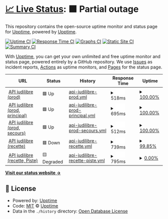 # [📈 Live Status](https://uptime.judilibre.io): <!--live status--> **🟧 Partial outage**

This repository contains the open-source uptime monitor and status page for [Upptime](https://upptime.js.org), powered by [Upptime](https://github.com/upptime/upptime).

[![Uptime CI](https://github.com/upptime/upptime/workflows/Uptime%20CI/badge.svg)](https://github.com/upptime/upptime/actions?query=workflow%3A%22Uptime+CI%22)
[![Response Time CI](https://github.com/upptime/upptime/workflows/Response%20Time%20CI/badge.svg)](https://github.com/upptime/upptime/actions?query=workflow%3A%22Response+Time+CI%22)
[![Graphs CI](https://github.com/upptime/upptime/workflows/Graphs%20CI/badge.svg)](https://github.com/upptime/upptime/actions?query=workflow%3A%22Graphs+CI%22)
[![Static Site CI](https://github.com/upptime/upptime/workflows/Static%20Site%20CI/badge.svg)](https://github.com/upptime/upptime/actions?query=workflow%3A%22Static+Site+CI%22)
[![Summary CI](https://github.com/upptime/upptime/workflows/Summary%20CI/badge.svg)](https://github.com/upptime/upptime/actions?query=workflow%3A%22Summary+CI%22)

With [Upptime](https://upptime.js.org), you can get your own unlimited and free uptime monitor and status page, powered entirely by a GitHub repository. We use [Issues](https://github.com/upptime/upptime/issues) as incident reports, [Actions](https://github.com/upptime/upptime/actions) as uptime monitors, and [Pages](https://uptime.judilibre.io) for the status page.

<!--start: status pages-->
<!-- This summary is generated by Upptime (https://github.com/upptime/upptime) -->
<!-- Do not edit this manually, your changes will be overwritten -->
<!-- prettier-ignore -->
| URL | Status | History | Response Time | Uptime |
| --- | ------ | ------- | ------------- | ------ |
| <img alt="" src="https://favicons.githubusercontent.com/search.judilibre.io" height="13"> [API judilibre (prod)](https://search.judilibre.io/healthcheck) | 🟩 Up | [api-judilibre-prod.yml](https://github.com/Cour-de-cassation/judilibre-uptime/commits/HEAD/history/api-judilibre-prod.yml) | <details><summary><img alt="Response time graph" src="./graphs/api-judilibre-prod/response-time-week.png" height="20"> 518ms</summary><br><a href="https://uptime.judilibre.io/history/api-judilibre-prod"><img alt="Response time 518" src="https://img.shields.io/endpoint?url=https%3A%2F%2Fraw.githubusercontent.com%2FCour-de-cassation%2Fjudilibre-uptime%2FHEAD%2Fapi%2Fapi-judilibre-prod%2Fresponse-time.json"></a><br><a href="https://uptime.judilibre.io/history/api-judilibre-prod"><img alt="24-hour response time 518" src="https://img.shields.io/endpoint?url=https%3A%2F%2Fraw.githubusercontent.com%2FCour-de-cassation%2Fjudilibre-uptime%2FHEAD%2Fapi%2Fapi-judilibre-prod%2Fresponse-time-day.json"></a><br><a href="https://uptime.judilibre.io/history/api-judilibre-prod"><img alt="7-day response time 518" src="https://img.shields.io/endpoint?url=https%3A%2F%2Fraw.githubusercontent.com%2FCour-de-cassation%2Fjudilibre-uptime%2FHEAD%2Fapi%2Fapi-judilibre-prod%2Fresponse-time-week.json"></a><br><a href="https://uptime.judilibre.io/history/api-judilibre-prod"><img alt="30-day response time 518" src="https://img.shields.io/endpoint?url=https%3A%2F%2Fraw.githubusercontent.com%2FCour-de-cassation%2Fjudilibre-uptime%2FHEAD%2Fapi%2Fapi-judilibre-prod%2Fresponse-time-month.json"></a><br><a href="https://uptime.judilibre.io/history/api-judilibre-prod"><img alt="1-year response time 518" src="https://img.shields.io/endpoint?url=https%3A%2F%2Fraw.githubusercontent.com%2FCour-de-cassation%2Fjudilibre-uptime%2FHEAD%2Fapi%2Fapi-judilibre-prod%2Fresponse-time-year.json"></a></details> | <details><summary><a href="https://uptime.judilibre.io/history/api-judilibre-prod">100.00%</a></summary><a href="https://uptime.judilibre.io/history/api-judilibre-prod"><img alt="All-time uptime 100.00%" src="https://img.shields.io/endpoint?url=https%3A%2F%2Fraw.githubusercontent.com%2FCour-de-cassation%2Fjudilibre-uptime%2FHEAD%2Fapi%2Fapi-judilibre-prod%2Fuptime.json"></a><br><a href="https://uptime.judilibre.io/history/api-judilibre-prod"><img alt="24-hour uptime 100.00%" src="https://img.shields.io/endpoint?url=https%3A%2F%2Fraw.githubusercontent.com%2FCour-de-cassation%2Fjudilibre-uptime%2FHEAD%2Fapi%2Fapi-judilibre-prod%2Fuptime-day.json"></a><br><a href="https://uptime.judilibre.io/history/api-judilibre-prod"><img alt="7-day uptime 100.00%" src="https://img.shields.io/endpoint?url=https%3A%2F%2Fraw.githubusercontent.com%2FCour-de-cassation%2Fjudilibre-uptime%2FHEAD%2Fapi%2Fapi-judilibre-prod%2Fuptime-week.json"></a><br><a href="https://uptime.judilibre.io/history/api-judilibre-prod"><img alt="30-day uptime 100.00%" src="https://img.shields.io/endpoint?url=https%3A%2F%2Fraw.githubusercontent.com%2FCour-de-cassation%2Fjudilibre-uptime%2FHEAD%2Fapi%2Fapi-judilibre-prod%2Fuptime-month.json"></a><br><a href="https://uptime.judilibre.io/history/api-judilibre-prod"><img alt="1-year uptime 100.00%" src="https://img.shields.io/endpoint?url=https%3A%2F%2Fraw.githubusercontent.com%2FCour-de-cassation%2Fjudilibre-uptime%2FHEAD%2Fapi%2Fapi-judilibre-prod%2Fuptime-year.json"></a></details>
| <img alt="" src="https://favicons.githubusercontent.com/search.prod-par2.judilibre.io" height="13"> [API judilibre (prod, principal)](https://search.prod-par2.judilibre.io/healthcheck) | 🟩 Up | [api-judilibre-prod-principal.yml](https://github.com/Cour-de-cassation/judilibre-uptime/commits/HEAD/history/api-judilibre-prod-principal.yml) | <details><summary><img alt="Response time graph" src="./graphs/api-judilibre-prod-principal/response-time-week.png" height="20"> 695ms</summary><br><a href="https://uptime.judilibre.io/history/api-judilibre-prod-principal"><img alt="Response time 695" src="https://img.shields.io/endpoint?url=https%3A%2F%2Fraw.githubusercontent.com%2FCour-de-cassation%2Fjudilibre-uptime%2FHEAD%2Fapi%2Fapi-judilibre-prod-principal%2Fresponse-time.json"></a><br><a href="https://uptime.judilibre.io/history/api-judilibre-prod-principal"><img alt="24-hour response time 695" src="https://img.shields.io/endpoint?url=https%3A%2F%2Fraw.githubusercontent.com%2FCour-de-cassation%2Fjudilibre-uptime%2FHEAD%2Fapi%2Fapi-judilibre-prod-principal%2Fresponse-time-day.json"></a><br><a href="https://uptime.judilibre.io/history/api-judilibre-prod-principal"><img alt="7-day response time 695" src="https://img.shields.io/endpoint?url=https%3A%2F%2Fraw.githubusercontent.com%2FCour-de-cassation%2Fjudilibre-uptime%2FHEAD%2Fapi%2Fapi-judilibre-prod-principal%2Fresponse-time-week.json"></a><br><a href="https://uptime.judilibre.io/history/api-judilibre-prod-principal"><img alt="30-day response time 695" src="https://img.shields.io/endpoint?url=https%3A%2F%2Fraw.githubusercontent.com%2FCour-de-cassation%2Fjudilibre-uptime%2FHEAD%2Fapi%2Fapi-judilibre-prod-principal%2Fresponse-time-month.json"></a><br><a href="https://uptime.judilibre.io/history/api-judilibre-prod-principal"><img alt="1-year response time 695" src="https://img.shields.io/endpoint?url=https%3A%2F%2Fraw.githubusercontent.com%2FCour-de-cassation%2Fjudilibre-uptime%2FHEAD%2Fapi%2Fapi-judilibre-prod-principal%2Fresponse-time-year.json"></a></details> | <details><summary><a href="https://uptime.judilibre.io/history/api-judilibre-prod-principal">100.00%</a></summary><a href="https://uptime.judilibre.io/history/api-judilibre-prod-principal"><img alt="All-time uptime 100.00%" src="https://img.shields.io/endpoint?url=https%3A%2F%2Fraw.githubusercontent.com%2FCour-de-cassation%2Fjudilibre-uptime%2FHEAD%2Fapi%2Fapi-judilibre-prod-principal%2Fuptime.json"></a><br><a href="https://uptime.judilibre.io/history/api-judilibre-prod-principal"><img alt="24-hour uptime 100.00%" src="https://img.shields.io/endpoint?url=https%3A%2F%2Fraw.githubusercontent.com%2FCour-de-cassation%2Fjudilibre-uptime%2FHEAD%2Fapi%2Fapi-judilibre-prod-principal%2Fuptime-day.json"></a><br><a href="https://uptime.judilibre.io/history/api-judilibre-prod-principal"><img alt="7-day uptime 100.00%" src="https://img.shields.io/endpoint?url=https%3A%2F%2Fraw.githubusercontent.com%2FCour-de-cassation%2Fjudilibre-uptime%2FHEAD%2Fapi%2Fapi-judilibre-prod-principal%2Fuptime-week.json"></a><br><a href="https://uptime.judilibre.io/history/api-judilibre-prod-principal"><img alt="30-day uptime 100.00%" src="https://img.shields.io/endpoint?url=https%3A%2F%2Fraw.githubusercontent.com%2FCour-de-cassation%2Fjudilibre-uptime%2FHEAD%2Fapi%2Fapi-judilibre-prod-principal%2Fuptime-month.json"></a><br><a href="https://uptime.judilibre.io/history/api-judilibre-prod-principal"><img alt="1-year uptime 100.00%" src="https://img.shields.io/endpoint?url=https%3A%2F%2Fraw.githubusercontent.com%2FCour-de-cassation%2Fjudilibre-uptime%2FHEAD%2Fapi%2Fapi-judilibre-prod-principal%2Fuptime-year.json"></a></details>
| <img alt="" src="https://favicons.githubusercontent.com/search.prod-par1.judilibre.io" height="13"> [API judilibre (prod, secours)](https://search.prod-par1.judilibre.io/healthcheck) | 🟩 Up | [api-judilibre-prod-secours.yml](https://github.com/Cour-de-cassation/judilibre-uptime/commits/HEAD/history/api-judilibre-prod-secours.yml) | <details><summary><img alt="Response time graph" src="./graphs/api-judilibre-prod-secours/response-time-week.png" height="20"> 512ms</summary><br><a href="https://uptime.judilibre.io/history/api-judilibre-prod-secours"><img alt="Response time 512" src="https://img.shields.io/endpoint?url=https%3A%2F%2Fraw.githubusercontent.com%2FCour-de-cassation%2Fjudilibre-uptime%2FHEAD%2Fapi%2Fapi-judilibre-prod-secours%2Fresponse-time.json"></a><br><a href="https://uptime.judilibre.io/history/api-judilibre-prod-secours"><img alt="24-hour response time 512" src="https://img.shields.io/endpoint?url=https%3A%2F%2Fraw.githubusercontent.com%2FCour-de-cassation%2Fjudilibre-uptime%2FHEAD%2Fapi%2Fapi-judilibre-prod-secours%2Fresponse-time-day.json"></a><br><a href="https://uptime.judilibre.io/history/api-judilibre-prod-secours"><img alt="7-day response time 512" src="https://img.shields.io/endpoint?url=https%3A%2F%2Fraw.githubusercontent.com%2FCour-de-cassation%2Fjudilibre-uptime%2FHEAD%2Fapi%2Fapi-judilibre-prod-secours%2Fresponse-time-week.json"></a><br><a href="https://uptime.judilibre.io/history/api-judilibre-prod-secours"><img alt="30-day response time 512" src="https://img.shields.io/endpoint?url=https%3A%2F%2Fraw.githubusercontent.com%2FCour-de-cassation%2Fjudilibre-uptime%2FHEAD%2Fapi%2Fapi-judilibre-prod-secours%2Fresponse-time-month.json"></a><br><a href="https://uptime.judilibre.io/history/api-judilibre-prod-secours"><img alt="1-year response time 512" src="https://img.shields.io/endpoint?url=https%3A%2F%2Fraw.githubusercontent.com%2FCour-de-cassation%2Fjudilibre-uptime%2FHEAD%2Fapi%2Fapi-judilibre-prod-secours%2Fresponse-time-year.json"></a></details> | <details><summary><a href="https://uptime.judilibre.io/history/api-judilibre-prod-secours">100.00%</a></summary><a href="https://uptime.judilibre.io/history/api-judilibre-prod-secours"><img alt="All-time uptime 100.00%" src="https://img.shields.io/endpoint?url=https%3A%2F%2Fraw.githubusercontent.com%2FCour-de-cassation%2Fjudilibre-uptime%2FHEAD%2Fapi%2Fapi-judilibre-prod-secours%2Fuptime.json"></a><br><a href="https://uptime.judilibre.io/history/api-judilibre-prod-secours"><img alt="24-hour uptime 100.00%" src="https://img.shields.io/endpoint?url=https%3A%2F%2Fraw.githubusercontent.com%2FCour-de-cassation%2Fjudilibre-uptime%2FHEAD%2Fapi%2Fapi-judilibre-prod-secours%2Fuptime-day.json"></a><br><a href="https://uptime.judilibre.io/history/api-judilibre-prod-secours"><img alt="7-day uptime 100.00%" src="https://img.shields.io/endpoint?url=https%3A%2F%2Fraw.githubusercontent.com%2FCour-de-cassation%2Fjudilibre-uptime%2FHEAD%2Fapi%2Fapi-judilibre-prod-secours%2Fuptime-week.json"></a><br><a href="https://uptime.judilibre.io/history/api-judilibre-prod-secours"><img alt="30-day uptime 100.00%" src="https://img.shields.io/endpoint?url=https%3A%2F%2Fraw.githubusercontent.com%2FCour-de-cassation%2Fjudilibre-uptime%2FHEAD%2Fapi%2Fapi-judilibre-prod-secours%2Fuptime-month.json"></a><br><a href="https://uptime.judilibre.io/history/api-judilibre-prod-secours"><img alt="1-year uptime 100.00%" src="https://img.shields.io/endpoint?url=https%3A%2F%2Fraw.githubusercontent.com%2FCour-de-cassation%2Fjudilibre-uptime%2FHEAD%2Fapi%2Fapi-judilibre-prod-secours%2Fuptime-year.json"></a></details>
| <img alt="" src="https://favicons.githubusercontent.com/search.dev.judilibre.io" height="13"> [API judilibre (recette)](https://search.dev.judilibre.io/healthcheck) | 🟥 Down | [api-judilibre-recette.yml](https://github.com/Cour-de-cassation/judilibre-uptime/commits/HEAD/history/api-judilibre-recette.yml) | <details><summary><img alt="Response time graph" src="./graphs/api-judilibre-recette/response-time-week.png" height="20"> 739ms</summary><br><a href="https://uptime.judilibre.io/history/api-judilibre-recette"><img alt="Response time 739" src="https://img.shields.io/endpoint?url=https%3A%2F%2Fraw.githubusercontent.com%2FCour-de-cassation%2Fjudilibre-uptime%2FHEAD%2Fapi%2Fapi-judilibre-recette%2Fresponse-time.json"></a><br><a href="https://uptime.judilibre.io/history/api-judilibre-recette"><img alt="24-hour response time 739" src="https://img.shields.io/endpoint?url=https%3A%2F%2Fraw.githubusercontent.com%2FCour-de-cassation%2Fjudilibre-uptime%2FHEAD%2Fapi%2Fapi-judilibre-recette%2Fresponse-time-day.json"></a><br><a href="https://uptime.judilibre.io/history/api-judilibre-recette"><img alt="7-day response time 739" src="https://img.shields.io/endpoint?url=https%3A%2F%2Fraw.githubusercontent.com%2FCour-de-cassation%2Fjudilibre-uptime%2FHEAD%2Fapi%2Fapi-judilibre-recette%2Fresponse-time-week.json"></a><br><a href="https://uptime.judilibre.io/history/api-judilibre-recette"><img alt="30-day response time 739" src="https://img.shields.io/endpoint?url=https%3A%2F%2Fraw.githubusercontent.com%2FCour-de-cassation%2Fjudilibre-uptime%2FHEAD%2Fapi%2Fapi-judilibre-recette%2Fresponse-time-month.json"></a><br><a href="https://uptime.judilibre.io/history/api-judilibre-recette"><img alt="1-year response time 739" src="https://img.shields.io/endpoint?url=https%3A%2F%2Fraw.githubusercontent.com%2FCour-de-cassation%2Fjudilibre-uptime%2FHEAD%2Fapi%2Fapi-judilibre-recette%2Fresponse-time-year.json"></a></details> | <details><summary><a href="https://uptime.judilibre.io/history/api-judilibre-recette">99.85%</a></summary><a href="https://uptime.judilibre.io/history/api-judilibre-recette"><img alt="All-time uptime 99.85%" src="https://img.shields.io/endpoint?url=https%3A%2F%2Fraw.githubusercontent.com%2FCour-de-cassation%2Fjudilibre-uptime%2FHEAD%2Fapi%2Fapi-judilibre-recette%2Fuptime.json"></a><br><a href="https://uptime.judilibre.io/history/api-judilibre-recette"><img alt="24-hour uptime 99.85%" src="https://img.shields.io/endpoint?url=https%3A%2F%2Fraw.githubusercontent.com%2FCour-de-cassation%2Fjudilibre-uptime%2FHEAD%2Fapi%2Fapi-judilibre-recette%2Fuptime-day.json"></a><br><a href="https://uptime.judilibre.io/history/api-judilibre-recette"><img alt="7-day uptime 99.85%" src="https://img.shields.io/endpoint?url=https%3A%2F%2Fraw.githubusercontent.com%2FCour-de-cassation%2Fjudilibre-uptime%2FHEAD%2Fapi%2Fapi-judilibre-recette%2Fuptime-week.json"></a><br><a href="https://uptime.judilibre.io/history/api-judilibre-recette"><img alt="30-day uptime 99.85%" src="https://img.shields.io/endpoint?url=https%3A%2F%2Fraw.githubusercontent.com%2FCour-de-cassation%2Fjudilibre-uptime%2FHEAD%2Fapi%2Fapi-judilibre-recette%2Fuptime-month.json"></a><br><a href="https://uptime.judilibre.io/history/api-judilibre-recette"><img alt="1-year uptime 99.85%" src="https://img.shields.io/endpoint?url=https%3A%2F%2Fraw.githubusercontent.com%2FCour-de-cassation%2Fjudilibre-uptime%2FHEAD%2Fapi%2Fapi-judilibre-recette%2Fuptime-year.json"></a></details>
| <img alt="" src="https://favicons.githubusercontent.com/sandbox-api.piste.gouv.fr" height="13"> [API judilibre (recette, Piste)](https://sandbox-api.piste.gouv.fr/minju/judilibre/v1.0) | 🟨 Degraded | [api-judilibre-recette-piste.yml](https://github.com/Cour-de-cassation/judilibre-uptime/commits/HEAD/history/api-judilibre-recette-piste.yml) | <details><summary><img alt="Response time graph" src="./graphs/api-judilibre-recette-piste/response-time-week.png" height="20"> 795ms</summary><br><a href="https://uptime.judilibre.io/history/api-judilibre-recette-piste"><img alt="Response time 795" src="https://img.shields.io/endpoint?url=https%3A%2F%2Fraw.githubusercontent.com%2FCour-de-cassation%2Fjudilibre-uptime%2FHEAD%2Fapi%2Fapi-judilibre-recette-piste%2Fresponse-time.json"></a><br><a href="https://uptime.judilibre.io/history/api-judilibre-recette-piste"><img alt="24-hour response time 795" src="https://img.shields.io/endpoint?url=https%3A%2F%2Fraw.githubusercontent.com%2FCour-de-cassation%2Fjudilibre-uptime%2FHEAD%2Fapi%2Fapi-judilibre-recette-piste%2Fresponse-time-day.json"></a><br><a href="https://uptime.judilibre.io/history/api-judilibre-recette-piste"><img alt="7-day response time 795" src="https://img.shields.io/endpoint?url=https%3A%2F%2Fraw.githubusercontent.com%2FCour-de-cassation%2Fjudilibre-uptime%2FHEAD%2Fapi%2Fapi-judilibre-recette-piste%2Fresponse-time-week.json"></a><br><a href="https://uptime.judilibre.io/history/api-judilibre-recette-piste"><img alt="30-day response time 795" src="https://img.shields.io/endpoint?url=https%3A%2F%2Fraw.githubusercontent.com%2FCour-de-cassation%2Fjudilibre-uptime%2FHEAD%2Fapi%2Fapi-judilibre-recette-piste%2Fresponse-time-month.json"></a><br><a href="https://uptime.judilibre.io/history/api-judilibre-recette-piste"><img alt="1-year response time 795" src="https://img.shields.io/endpoint?url=https%3A%2F%2Fraw.githubusercontent.com%2FCour-de-cassation%2Fjudilibre-uptime%2FHEAD%2Fapi%2Fapi-judilibre-recette-piste%2Fresponse-time-year.json"></a></details> | <details><summary><a href="https://uptime.judilibre.io/history/api-judilibre-recette-piste">0.00%</a></summary><a href="https://uptime.judilibre.io/history/api-judilibre-recette-piste"><img alt="All-time uptime 0.00%" src="https://img.shields.io/endpoint?url=https%3A%2F%2Fraw.githubusercontent.com%2FCour-de-cassation%2Fjudilibre-uptime%2FHEAD%2Fapi%2Fapi-judilibre-recette-piste%2Fuptime.json"></a><br><a href="https://uptime.judilibre.io/history/api-judilibre-recette-piste"><img alt="24-hour uptime 0.00%" src="https://img.shields.io/endpoint?url=https%3A%2F%2Fraw.githubusercontent.com%2FCour-de-cassation%2Fjudilibre-uptime%2FHEAD%2Fapi%2Fapi-judilibre-recette-piste%2Fuptime-day.json"></a><br><a href="https://uptime.judilibre.io/history/api-judilibre-recette-piste"><img alt="7-day uptime 0.00%" src="https://img.shields.io/endpoint?url=https%3A%2F%2Fraw.githubusercontent.com%2FCour-de-cassation%2Fjudilibre-uptime%2FHEAD%2Fapi%2Fapi-judilibre-recette-piste%2Fuptime-week.json"></a><br><a href="https://uptime.judilibre.io/history/api-judilibre-recette-piste"><img alt="30-day uptime 0.00%" src="https://img.shields.io/endpoint?url=https%3A%2F%2Fraw.githubusercontent.com%2FCour-de-cassation%2Fjudilibre-uptime%2FHEAD%2Fapi%2Fapi-judilibre-recette-piste%2Fuptime-month.json"></a><br><a href="https://uptime.judilibre.io/history/api-judilibre-recette-piste"><img alt="1-year uptime 0.00%" src="https://img.shields.io/endpoint?url=https%3A%2F%2Fraw.githubusercontent.com%2FCour-de-cassation%2Fjudilibre-uptime%2FHEAD%2Fapi%2Fapi-judilibre-recette-piste%2Fuptime-year.json"></a></details>

<!--end: status pages-->

[**Visit our status website →**](https://uptime.judilibre.io)

## 📄 License

- Powered by: [Upptime](https://github.com/upptime/upptime)
- Code: [MIT](./LICENSE) © [Upptime](https://upptime.js.org)
- Data in the `./history` directory: [Open Database License](https://opendatacommons.org/licenses/odbl/1-0/)
